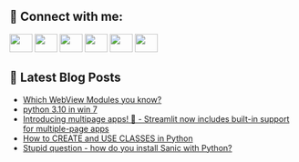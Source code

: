 ## 🔎 Connect with me:
[<img height="32" width="40" src="https://cdn.jsdelivr.net/npm/simple-icons@v5/icons/telegram.svg" />](https://t.me/bullbesh)
[<img height="32" width="40" src="https://cdn.jsdelivr.net/npm/simple-icons@v5/icons/vk.svg" />](https://vk.com/bullbesh)
[<img height="32" width="40" src="https://cdn.jsdelivr.net/npm/simple-icons@v5/icons/twitter.svg" />](https://twitter.com/bullbesh1)
[<img height="32" width="40" src="https://cdn.jsdelivr.net/npm/simple-icons@v5/icons/instagram.svg" />](https://www.instagram.com/bullbesh)
[<img height="32" width="40" src="https://cdn.jsdelivr.net/npm/simple-icons@v5/icons/reddit.svg" />](https://www.reddit.com/user/bullbesh)
[<img height="32" width="40" src="https://cdn.jsdelivr.net/npm/simple-icons@v5/icons/youtube.svg" />](https://www.youtube.com/channel/UCtfjRs6uzgq5mfm8S06WTcg)

## 📕 Latest Blog Posts
<!-- BLOG-POST-LIST:START -->
- [Which WebView Modules you know?](https://www.reddit.com/r/Python/comments/v76nzw/which_webview_modules_you_know/)
- [python 3.10 in win 7](https://www.reddit.com/r/Python/comments/v76ktm/python_310_in_win_7/)
- [Introducing multipage apps! 📄 - Streamlit now includes built-in support for multiple-page apps](https://www.reddit.com/r/Python/comments/v75ud6/introducing_multipage_apps_streamlit_now_includes/)
- [How to CREATE and USE CLASSES in Python](https://www.reddit.com/r/Python/comments/v75p06/how_to_create_and_use_classes_in_python/)
- [Stupid question - how do you install Sanic with Python?](https://www.reddit.com/r/Python/comments/v759ry/stupid_question_how_do_you_install_sanic_with/)
<!-- BLOG-POST-LIST:END -->
